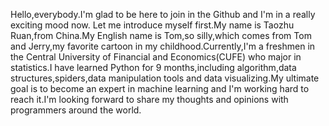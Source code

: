 
  Hello,everybody.I'm glad to be here to join in the Github and I'm in a really exciting mood now.
  Let me introduce myself first.My name is Taozhu Ruan,from China.My English name is Tom,so silly,which comes from Tom and Jerry,my favorite cartoon in my childhood.Currently,I'm a freshmen in the Central University of Financial and Economics(CUFE) who major in statistics.I have learned Python for 9 months,including algorithm,data structures,spiders,data manipulation tools and data visualizing.My ultimate goal is to become an expert in machine learning and I'm working hard to reach it.I'm looking forward to share my thoughts and opinions with programmers around the world.
